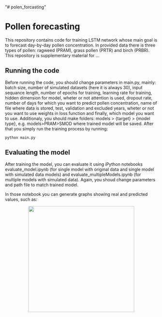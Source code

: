 "# polen_forcasting" 

# Pollen forecasting

This repository contains code for training LSTM network whose main goal is to forecast day-by-day pollen concentration.
In provided data there is three types of pollen: ragweed (PRAM), grass pollen (PRTR) and birch (PRBR).
This repository is supplementary material for ... <!--add paper title -->

## Running the code
Before running the code, you should change parameters in main.py, mainly: batch size, number of simulated datasets (here it is always 30), input sequance length, number of epochs for training, learning rate for training, hidden dimension for model, wheter or not attention is used, dropout rate, number of days for which you want to predict pollen concentration, name of file where data is stored, test, validation and excluded years, wheter or not you want to use weights in loss function and finally, which model you want to use.
Additionaly, you should make folders: models > {target} > {model type}, e.g. models>PRAM>SMOD where trained model will be saved. After that you simply run the training process by running: 
```
python main.py
```

## Evaluating the model
After training the model, you can evaluate it using iPython notebooks evaluate_model.ipynb (for single model with original data and single model with simulated data models) and evaluate_multipleModels.ipynb (for multiple models with simulated data). Again, you shoud change parameters and path file to match trained model.

In those notebook you can generate graphs showing real and predicted values, such as:
<p align="center"><img src="https://github.com/dmatijev/polen_forcasting/images/real_predicted_2020_2021_SMSD.jpg?raw=true" width="350" ></p>

<!--Koliko u sirinu ici? Trebam li napisati da imamo 3 modela, da imamo attention? Treba li pisati i sto je u kojem fileu? npr. da se pomocu simulate data simuliraju podaci za SMSD i MMSD? -->
